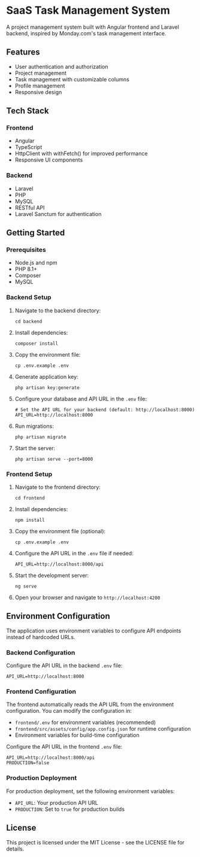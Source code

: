 # SaaS Task Management System

A project management system built with Angular frontend and Laravel backend, inspired by Monday.com's task management interface.

## Features

- User authentication and authorization
- Project management
- Task management with customizable columns
- Profile management
- Responsive design

## Tech Stack

### Frontend
- Angular
- TypeScript
- HttpClient with withFetch() for improved performance
- Responsive UI components

### Backend
- Laravel
- PHP
- MySQL
- RESTful API
- Laravel Sanctum for authentication

## Getting Started

### Prerequisites
- Node.js and npm
- PHP 8.1+
- Composer
- MySQL

### Backend Setup
1. Navigate to the backend directory:
   ```
   cd backend
   ```
2. Install dependencies:
   ```
   composer install
   ```
3. Copy the environment file:
   ```
   cp .env.example .env
   ```
4. Generate application key:
   ```
   php artisan key:generate
   ```
5. Configure your database and API URL in the `.env` file:
   ```
   # Set the API URL for your backend (default: http://localhost:8000)
   API_URL=http://localhost:8000
   ```
6. Run migrations:
   ```
   php artisan migrate
   ```
7. Start the server:
   ```
   php artisan serve --port=8000
   ```

### Frontend Setup
1. Navigate to the frontend directory:
   ```
   cd frontend
   ```
2. Install dependencies:
   ```
   npm install
   ```
3. Copy the environment file (optional):
   ```
   cp .env.example .env
   ```
4. Configure the API URL in the `.env` file if needed:
   ```
   API_URL=http://localhost:8000/api
   ```
5. Start the development server:
   ```
   ng serve
   ```
6. Open your browser and navigate to `http://localhost:4200`

## Environment Configuration

The application uses environment variables to configure API endpoints instead of hardcoded URLs.

### Backend Configuration
Configure the API URL in the backend `.env` file:
```
API_URL=http://localhost:8000
```

### Frontend Configuration
The frontend automatically reads the API URL from the environment configuration. You can modify the configuration in:
- `frontend/.env` for environment variables (recommended)
- `frontend/src/assets/config/app.config.json` for runtime configuration
- Environment variables for build-time configuration

Configure the API URL in the frontend `.env` file:
```
API_URL=http://localhost:8000/api
PRODUCTION=false
```

### Production Deployment
For production deployment, set the following environment variables:
- `API_URL`: Your production API URL
- `PRODUCTION`: Set to `true` for production builds

## License

This project is licensed under the MIT License - see the LICENSE file for details.
